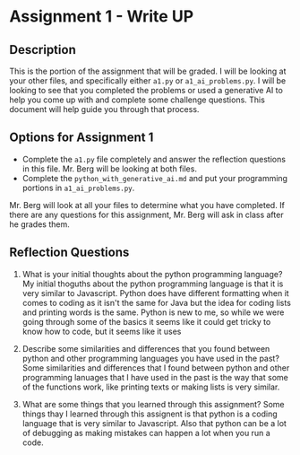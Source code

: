 # Assignment 1 - Write UP

## Description
This is the portion of the assignment that will be graded.  I will be looking at your other files, and specifically either `a1.py` or `a1_ai_problems.py`.  I will be looking to see that you completed the problems or used a generative AI to help you come up with and complete some challenge questions.  This document will help guide you through that process.

## Options for Assignment 1
- Complete the `a1.py` file completely and answer the reflection questions in this file.  Mr. Berg will be looking at both files.
- Complete the `python_with_generative_ai.md` and put your programming portions in `a1_ai_problems.py`.

Mr. Berg will look at all your files to determine what you have completed.  If there are any questions for this assignment, Mr. Berg will ask in class after he grades them.


## Reflection Questions

1. What is your initial thoughts about the python programming language?
My initial thoguths about the python programming language is that it is very similar to Javascript. Python does have different formatting when it comes to coding as it isn't the same for Java but the idea for coding lists and printing words is the same. Python is new to me, so while we were going through some of the basics it seems like it could get tricky to know how to code, but it seems like it uses  


2. Describe some similarities and differences that you found between python and other programming languages you have used in the past?
Some similarities and differences that I found between python and other programming lanuages that I have used in the past is the way that some of the functions work, like printing texts or making lists is very similar. 


3. What are some things that you learned through this assignment?
Some things thay I learned through this assignent is that python is a coding language that is very similar to Javascript. Also that python can be a lot of debugging as making mistakes can happen a lot when you run a code.